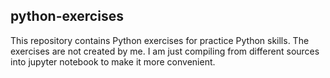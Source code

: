 ## python-exercises
This repository contains Python exercises for practice Python skills. The exercises are not created by me. I am just compiling from different sources into jupyter notebook to make it more convenient.
